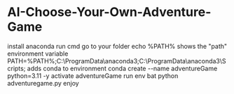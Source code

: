 # AI-Choose-Your-Own-Adventure-Game
install anaconda
run cmd
go to your folder
echo %PATH%                                                                   shows the "path" environment variable
PATH=%PATH%;C:\ProgramData\anaconda3;C:\ProgramData\anaconda3\Scripts;        adds conda to environment
conda create --name adventureGame python=3.11 -y 
activate adventureGame
run env bat
python adventuregame.py
enjoy

